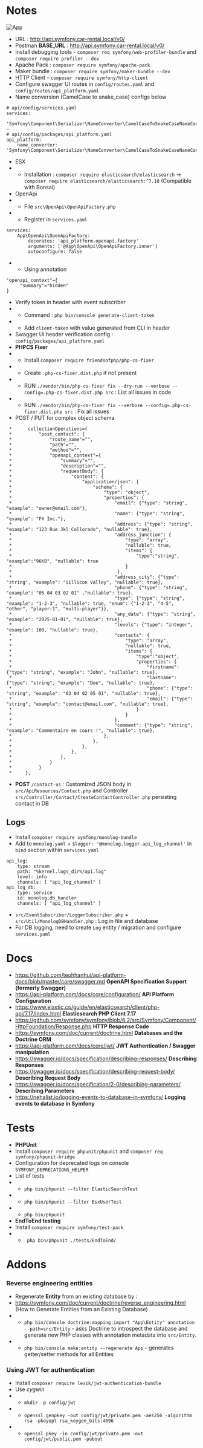 # Notes

<img src="./app.png"  alt="App"/>

- URL : http://api.symfony.car-rental.local/v0/
- Postman **BASE_URL** : http://api.symfony.car-rental.local/v0/
- Install debugging tools - `composer req symfony/web-profiler-bundle` and `composer require profiler --dev`
- Apache Pack : `composer require symfony/apache-pack`
- Maker bundle : `composer require symfony/maker-bundle --dev`
- HTTP Client - `composer require symfony/http-client`
- Configure swagger UI routes in `config/routes.yaml` and `config/routes/api_platform.yaml`
- Name conversion (CamelCase to snake_case) configs below
```
# api/config/services.yaml
services:
    'Symfony\Component\Serializer\NameConverter\CamelCaseToSnakeCaseNameConverter': ~
# api/config/packages/api_platform.yaml
api_platform:
    name_converter: 'Symfony\Component\Serializer\NameConverter\CamelCaseToSnakeCaseNameConverter'
```
- ESX
- - Installation : `composer require elasticsearch/elasticsearch` -> `composer require elasticsearch/elasticsearch:^7.10` (Compatible with Bonsai)
- OpenApi
- - File `src\OpenApi\OpenApiFactory.php`
- - Register in `services.yaml`
```
services:
    App\OpenApi\OpenApiFactory:
        decorates: 'api_platform.openapi.factory'
        arguments: ['@App\OpenApi\OpenApiFactory.inner']
        autoconfigure: false
```
- - Using annotation
```
"openapi_context"={
     "summary"="hidden"
}
```
- Verify token in header with event subscriber
- - Command : `php bin/console generate-client-token`
- - Add `client-token` with value generated from CLI in header
- Swagger UI header verification config : `config/packages/api_platform.yaml`
- **PHPCS Fixer**
- - Install `composer require friendsofphp/php-cs-fixer`
- - Create `.php-cs-fixer.dist.php` if not present
- - RUN `./vendor/bin/php-cs-fixer fix --dry-run --verbose --config=.php-cs-fixer.dist.php src` : List all issues in code
- - RUN `./vendor/bin/php-cs-fixer fix --verbose --config=.php-cs-fixer.dist.php src` : Fix all issues
- POST / PUT for complex object schema
```
 *      collectionOperations={
 *          "post_contact": {
 *              "route_name"="",
 *              "path"="",
 *              "method"="",
 *              "openapi_context"={
 *                  "summary"="",
 *                  "description"="",
 *                  "requestBody": {
 *                      "content": {
 *                          "application/json": {
 *                              "schema": {
 *                                  "type": "object",
 *                                  "properties": {
 *                                      "email": {"type": "string", "example": "owner@email.com"},
 *                                      "name": {"type": "string", "example": "FX Inc."},
 *                                      "address": {"type": "string", "example": "123 Rue Jkl Collorado", "nullable": true},
 *                                      "address_junction": {
 *                                          "type": "array",
 *                                          "nullable": true,
 *                                          "items": {
 *                                              "type":"string", "example":"96KB", "nullable": true
 *                                          }
 *                                       },
 *                                      "address_city": {"type": "string", "example": "Sillicon Valley", "nullable": true},
 *                                      "phone": {"type": "string", "example": "05 04 03 02 01" ,"nullable": true},
 *                                      "type": {"type": "string", "example": "1-2-3", "nullable": true, "enum": {"1-2-3", "4-5", "other", "player-1", "multi-player"}},
 *                                      "any_date": {"type": "string", "example": "2025-01-01", "nullable": true},
 *                                      "levels": {"type": "integer", "example": 100, "nullable": true},
 *                                      "contacts": {
 *                                          "type": "array",
 *                                          "nullable": true,
 *                                          "items": {
 *                                              "type":"object",
 *                                              "properties": {
 *                                                  "firstname": {"type": "string", "example": "John", "nullable": true},
 *                                                  "lastname": {"type": "string", "example": "Doe", "nullable": true},
 *                                                  "phone": {"type": "string", "example": "02 04 02 05 01", "nullable": true},
 *                                                  "email": {"type": "string", "example": "contact@email.com", "nullable": true},
 *                                              }
 *                                          }
 *                                      },
 *                                      "comment": {"type": "string", "example": "Commentaire en cours !", "nullable": true},
 *                                  },
 *                              },
 *                          },
 *                      },
 *                  },
 *              }
 *          }
 *     },
```
- **POST** `/contact-us` : Customized JSON body in `src/ApiResources/Contact.php` and Controller `src/Controller/Contact/CreateContactController.php` persisting contact in DB

## Logs

- Install `composer require symfony/monolog-bundle`
- Add to `monolog.yaml` + `$logger: '@monolog.logger.api_log_channel'` in `bind` section within `services.yaml`
```
api_log:
    type: stream
    path: "%kernel.logs_dir%/api.log"
    level: info
    channels: [ "api_log_channel" ]
api_log_db:
    type: service
    id: monolog.db_handler
    channels: [ "api_log_channel" ]
```
- `src/EventSubscriber/LoggerSubscriber.php` + `src/Util/MonologDBHandler.php` : Log in file and database
- For DB logging, need to create `Log` entity / migration and configure `services.yaml`

# Docs

- https://github.com/teohhanhui/api-platform-docs/blob/master/core/swagger.md **OpenAPI Specification Support (formerly Swagger)**
- https://api-platform.com/docs/core/configuration/ **API Platform Configuration**
- https://www.elastic.co/guide/en/elasticsearch/client/php-api/7.17/index.html **Elasticsearch PHP Client 7.17**
- https://github.com/symfony/symfony/blob/6.2/src/Symfony/Component/HttpFoundation/Response.php **HTTP Response Code**
- https://symfony.com/doc/current/doctrine.html **Databases and the Doctrine ORM**
- https://api-platform.com/docs/core/jwt/ **JWT Authentication / Swagger manipulation**
- https://swagger.io/docs/specification/describing-responses/ **Describing Responses**
- https://swagger.io/docs/specification/describing-request-body/ **Describing Request Body**
- https://swagger.io/docs/specification/2-0/describing-parameters/ **Describing Parameters**
- https://nehalist.io/logging-events-to-database-in-symfony/ **Logging events to database in Symfony**

# Tests

- **PHPUnit**
- Install `composer require phpunit/phpunit` and `composer req symfony/phpunit-bridge`
- Configuration for deprecated logs on console `SYMFONY_DEPRECATIONS_HELPER`
- List of tests
- - `php bin/phpunit --filter ElasticSearchTest`
- - `php bin/phpunit --filter EsxUserTest`
- - `php bin/phpunit`
- **EndToEnd testing**
- Install `composer require symfony/test-pack`
- - ` php bin/phpunit ./tests/EndToEnd/`

# Addons

### Reverse engineering entities

- Regenerate **Entity** from an existing database by :
- https://symfony.com/doc/current/doctrine/reverse_engineering.html (How to Generate Entities from an Existing Database)
- - `php bin/console doctrine:mapping:import "App\Entity" annotation --path=src/Entity` - asks Doctrine to introspect the database and generate new PHP classes with annotation metadata into `src/Entity`.
- - `php bin/console make:entity --regenerate App` - generates getter/setter methods for all Entities 

### Using JWT for authentication

- Install `composer require lexik/jwt-authentication-bundle`
- Use *cygwin*
- - `mkdir -p config/jwt`
- - `openssl genpkey -out config/jwt/private.pem -aes256 -algorithm rsa -pkeyopt rsa_keygen_bits:4096`
- - `openssl pkey -in config/jwt/private.pem -out config/jwt/public.pem -pubout`